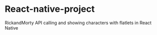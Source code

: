 # React-native-project
RickandMorty API calling and showing characters with flatlets in React Native
